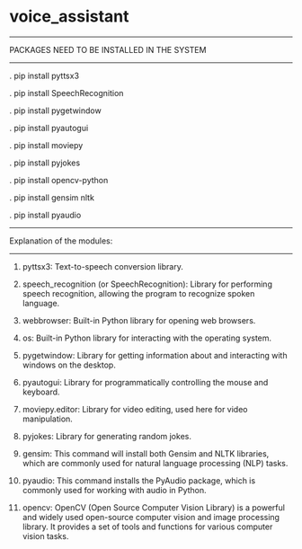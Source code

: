 # voice_assistant
_____________________________________________________________________
PACKAGES NEED TO BE INSTALLED IN THE SYSTEM
_____________________________________________________________________

. pip install pyttsx3

. pip install SpeechRecognition

. pip install pygetwindow

. pip install pyautogui

. pip install moviepy

. pip install pyjokes

. pip install opencv-python

. pip install gensim nltk

. pip install pyaudio
_________________________________________________________________________
Explanation of the modules:
_________________________________________________________________________

1. pyttsx3: Text-to-speech conversion library.

2. speech_recognition (or SpeechRecognition): Library for performing speech recognition, allowing the program to recognize spoken language.

3. webbrowser: Built-in Python library for opening web browsers.

4. os: Built-in Python library for interacting with the operating system.

5. pygetwindow: Library for getting information about and interacting with windows on the desktop.

6. pyautogui: Library for programmatically controlling the mouse and keyboard.

7. moviepy.editor: Library for video editing, used here for video manipulation.

8. pyjokes: Library for generating random jokes.
  
9. gensim: This command will install both Gensim and NLTK libraries, which are commonly used for natural language processing (NLP) tasks.

10. pyaudio: This command installs the PyAudio package, which is commonly used for working with audio in Python.

11. opencv: OpenCV (Open Source Computer Vision Library) is a powerful and widely used open-source computer vision and image processing library. It provides a set of tools and functions for various computer vision tasks.

